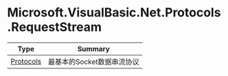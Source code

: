 ﻿
# Microsoft.VisualBasic.Net.Protocols.RequestStream

|Type|Summary|
|----|-------|
|<a href="#" onClick="load('/docs/Microsoft.VisualBasic.Net.Protocols.RequestStream/Protocols.md')">Protocols</a>|最基本的Socket数据串流协议|

